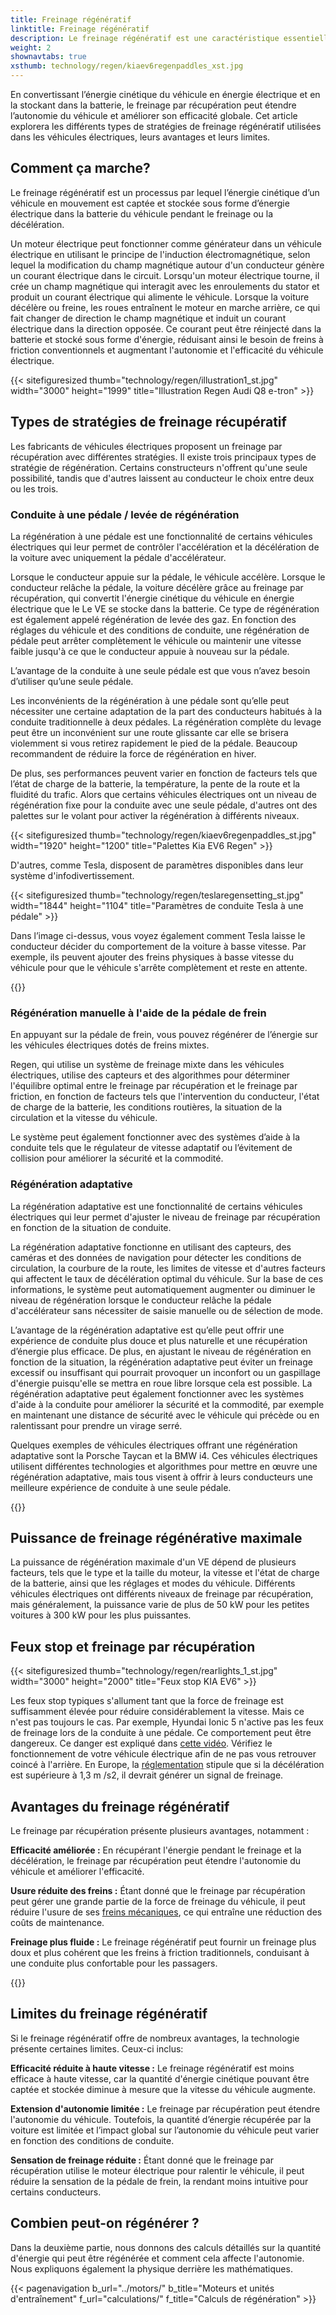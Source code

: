 ```yaml
---
title: Freinage régénératif
linktitle: Freinage régénératif
description: Le freinage régénératif est une caractéristique essentielle des véhicules électriques modernes, permettant au véhicule de récupérer de l'énergie pendant le freinage et la décélération.
weight: 2
shownavtabs: true
xsthumb: technology/regen/kiaev6regenpaddles_xst.jpg
---
```

<!-- markdownlint-disable MD033 -->
En convertissant l’énergie cinétique du véhicule en énergie électrique et en la stockant dans la batterie, le freinage par récupération peut étendre l’autonomie du véhicule et améliorer son efficacité globale. Cet article explorera les différents types de stratégies de freinage régénératif utilisées dans les véhicules électriques, leurs avantages et leurs limites.

## Comment ça marche?

Le freinage régénératif est un processus par lequel l’énergie cinétique d’un véhicule en mouvement est captée et stockée sous forme d’énergie électrique dans la batterie du véhicule pendant le freinage ou la décélération.

Un moteur électrique peut fonctionner comme générateur dans un véhicule électrique en utilisant le principe de l'induction électromagnétique, selon lequel la modification du champ magnétique autour d'un conducteur génère un courant électrique dans le circuit. Lorsqu'un moteur électrique tourne, il crée un champ magnétique qui interagit avec les enroulements du stator et produit un courant électrique qui alimente le véhicule. Lorsque la voiture décélère ou freine, les roues entraînent le moteur en marche arrière, ce qui fait changer de direction le champ magnétique et induit un courant électrique dans la direction opposée. Ce courant peut être réinjecté dans la batterie et stocké sous forme d'énergie, réduisant ainsi le besoin de freins à friction conventionnels et augmentant l'autonomie et l'efficacité du véhicule électrique.

{{< sitefiguresized thumb="technology/regen/illustration1_st.jpg" width="3000" height="1999" title="Illustration Regen Audi Q8 e-tron" >}}

## Types de stratégies de freinage récupératif

Les fabricants de véhicules électriques proposent un freinage par récupération avec différentes stratégies. Il existe trois principaux types de stratégie de régénération. Certains constructeurs n'offrent qu'une seule possibilité, tandis que d'autres laissent au conducteur le choix entre deux ou les trois.

### Conduite à une pédale / levée de régénération

La régénération à une pédale est une fonctionnalité de certains véhicules électriques qui leur permet de contrôler l'accélération et la décélération de la voiture avec uniquement la pédale d'accélérateur.

Lorsque le conducteur appuie sur la pédale, le véhicule accélère. Lorsque le conducteur relâche la pédale, la voiture décélère grâce au freinage par récupération, qui convertit l'énergie cinétique du véhicule en énergie électrique que le
Le VE se stocke dans la batterie. Ce type de régénération est également appelé régénération de levée des gaz.
En fonction des réglages du véhicule et des conditions de conduite, une régénération de pédale peut arrêter complètement le véhicule ou maintenir une vitesse faible jusqu'à ce que le conducteur appuie à nouveau sur la pédale.

L’avantage de la conduite à une seule pédale est que vous n’avez besoin d’utiliser qu’une seule pédale.

Les inconvénients de la régénération à une pédale sont qu’elle peut nécessiter une certaine adaptation de la part des conducteurs habitués à la conduite traditionnelle à deux pédales. La régénération complète du levage peut être un inconvénient sur une route glissante car elle se brisera violemment si vous retirez rapidement le pied de la pédale. Beaucoup recommandent de réduire la force de régénération en hiver.

De plus, ses performances peuvent varier en fonction de facteurs tels que l’état de charge de la batterie, la température, la pente de la route et la fluidité du trafic.
Alors que certains véhicules électriques ont un niveau de régénération fixe pour la conduite avec une seule pédale, d'autres ont des palettes sur le volant pour activer la régénération à différents niveaux.

{{< sitefiguresized thumb="technology/regen/kiaev6regenpaddles_st.jpg" width="1920" height="1200" title="Palettes Kia EV6 Regen" >}}

D'autres, comme Tesla, disposent de paramètres disponibles dans leur système d'infodivertissement.

{{< sitefiguresized thumb="technology/regen/teslaregensetting_st.jpg" width="1844" height="1104" title="Paramètres de conduite Tesla à une pédale" >}}

Dans l’image ci-dessus, vous voyez également comment Tesla laisse le conducteur décider du comportement de la voiture à basse vitesse. Par exemple, ils peuvent ajouter des freins physiques à basse vitesse du véhicule pour que le véhicule s'arrête complètement et reste en attente.

{{<evkxdisplayaddarticle />}}
### Régénération manuelle à l'aide de la pédale de frein

En appuyant sur la pédale de frein, vous pouvez régénérer de l’énergie sur les véhicules électriques dotés de freins mixtes.

Regen, qui utilise un système de freinage mixte dans les véhicules électriques, utilise des capteurs et des algorithmes pour déterminer l'équilibre optimal entre le freinage par récupération et le freinage par friction, en fonction de facteurs tels que l'intervention du conducteur, l'état de charge de la batterie, les conditions routières, la situation de la circulation et la vitesse du véhicule.

Le système peut également fonctionner avec des systèmes d’aide à la conduite tels que le régulateur de vitesse adaptatif ou l’évitement de collision pour améliorer la sécurité et la commodité.

### Régénération adaptative

La régénération adaptative est une fonctionnalité de certains véhicules électriques qui leur permet d'ajuster le niveau de freinage par récupération en fonction de la situation de conduite.

La régénération adaptative fonctionne en utilisant des capteurs, des caméras et des données de navigation pour détecter les conditions de circulation, la courbure de la route, les limites de vitesse et d'autres facteurs qui affectent le taux de décélération optimal du véhicule. Sur la base de ces informations, le système peut automatiquement augmenter ou diminuer le niveau de régénération lorsque le conducteur relâche la pédale d'accélérateur sans nécessiter de saisie manuelle ou de sélection de mode.

L’avantage de la régénération adaptative est qu’elle peut offrir une expérience de conduite plus douce et plus naturelle et une récupération d’énergie plus efficace. De plus, en ajustant le niveau de régénération en fonction de la situation, la régénération adaptative peut éviter un freinage excessif ou insuffisant qui pourrait provoquer un inconfort ou un gaspillage d'énergie puisqu'elle se mettra en roue libre lorsque cela est possible. La régénération adaptative peut également fonctionner avec les systèmes d'aide à la conduite pour améliorer la sécurité et la commodité, par exemple en maintenant une distance de sécurité avec le véhicule qui précède ou en ralentissant pour prendre un virage serré.

Quelques exemples de véhicules électriques offrant une régénération adaptative sont la Porsche Taycan et la BMW i4. Ces véhicules électriques utilisent différentes technologies et algorithmes pour mettre en œuvre une régénération adaptative, mais tous visent à offrir à leurs conducteurs une meilleure expérience de conduite à une seule pédale.

{{<evkxdisplayaddarticle />}}

## Puissance de freinage régénérative maximale

La puissance de régénération maximale d'un VE dépend de plusieurs facteurs, tels que le type et la taille du moteur, la vitesse et l'état de charge de la batterie, ainsi que les réglages et modes du véhicule. Différents véhicules électriques ont différents niveaux de freinage par récupération, mais généralement, la puissance varie de plus de 50 kW pour les petites voitures à 300 kW pour les plus puissantes.

## Feux stop et freinage par récupération

{{< sitefiguresized thumb="technology/regen/rearlights_1_st.jpg" width="3000" height="2000" title="Feux stop KIA EV6" >}}

Les feux stop typiques s'allument tant que la force de freinage est suffisamment élevée pour réduire considérablement la vitesse. Mais ce n'est pas toujours le cas. Par exemple, Hyundai Ionic 5 n'active pas les feux de freinage lors de la conduite à une pédale. Ce comportement peut être dangereux. Ce danger est expliqué dans [cette vidéo](https://www.youtube.com/watch?v=U0YW7x9U5TQ). Vérifiez le fonctionnement de votre véhicule électrique afin de ne pas vous retrouver coincé à l'arrière.
En Europe, la [réglementation](https://unece.org/transport/documents/2022/02/standards/un-regulation-no-13h-revision-4-amendment-2) stipule que si la décélération est supérieure à 1,3 m /s2, il devrait générer un signal de freinage.


## Avantages du freinage régénératif

Le freinage par récupération présente plusieurs avantages, notamment :

**Efficacité améliorée :** En récupérant l'énergie pendant le freinage et la décélération, le freinage par récupération peut étendre l'autonomie du véhicule et améliorer l'efficacité.

**Usure réduite des freins :** Étant donné que le freinage par récupération peut gérer une grande partie de la force de freinage du véhicule, il peut réduire l'usure de ses [freins mécaniques](../freins/), ce qui entraîne une réduction des coûts de maintenance.

**Freinage plus fluide :** Le freinage régénératif peut fournir un freinage plus doux et plus cohérent que les freins à friction traditionnels, conduisant à une conduite plus confortable pour les passagers.

{{<evkxdisplayaddarticle />}}

## Limites du freinage régénératif

Si le freinage régénératif offre de nombreux avantages, la technologie présente certaines limites. Ceux-ci inclus:

**Efficacité réduite à haute vitesse :** Le freinage régénératif est moins efficace à haute vitesse, car la quantité d'énergie cinétique pouvant être captée et stockée diminue à mesure que la vitesse du véhicule augmente.

**Extension d'autonomie limitée :** Le freinage par récupération peut étendre l'autonomie du véhicule. Toutefois, la quantité d’énergie récupérée par la voiture est limitée et l’impact global sur l’autonomie du véhicule peut varier en fonction des conditions de conduite.

**Sensation de freinage réduite :** Étant donné que le freinage par récupération utilise le moteur électrique pour ralentir le véhicule, il peut réduire la sensation de la pédale de frein, la rendant moins intuitive pour certains conducteurs.

## Combien peut-on régénérer ?

Dans la deuxième partie, nous donnons des calculs détaillés sur la quantité d'énergie qui peut être régénérée et comment cela affecte l'autonomie. Nous expliquons également la physique derrière les mathématiques.

{{< pagenavigation b_url="../motors/" b_title="Moteurs et unités d'entraînement" f_url="calculations/" f_title="Calculs de régénération" >}}